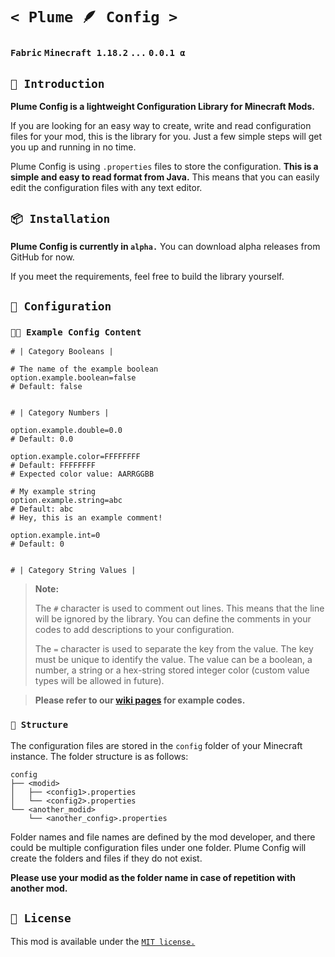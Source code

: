 # `< Plume 🪶 Config >`

### `Fabric` `Minecraft 1.18.2` `...` `0.0.1 α`

## `📖 Introduction`

**Plume Config is a lightweight Configuration Library for Minecraft Mods.**

If you are looking for an easy way to create, write and read configuration files for your mod, this is the library for you. Just a few simple steps will get you up and running in no time.

Plume Config is using `.properties` files to store the configuration. **This is a simple and easy to read format from Java.** This means that you can easily edit the configuration files with any text editor.

## `📦 Installation`

**Plume Config is currently in `alpha.`**
You can download alpha releases from GitHub for now.

If you meet the requirements, feel free to build the library yourself.

## `📝 Configuration`

### `🧑‍💻 Example Config Content`

```properties
# | Category Booleans |

# The name of the example boolean
option.example.boolean=false
# Default: false


# | Category Numbers |

option.example.double=0.0
# Default: 0.0

option.example.color=FFFFFFFF
# Default: FFFFFFFF
# Expected color value: AARRGGBB

# My example string
option.example.string=abc
# Default: abc
# Hey, this is an example comment!

option.example.int=0
# Default: 0


# | Category String Values |
```

> **Note:**
> 
> The `#` character is used to comment out lines. This means that the line will be ignored by the library. You can define the comments in your codes to add descriptions to your configuration.
>
> The `=` character is used to separate the key from the value. The key must be unique to identify the value. The value can be a boolean, a number, a string or a hex-string stored integer color (custom value types will be allowed in future).

> **Please refer to our [wiki pages](wiki/index.md) for example codes.**

### `📁 Structure`

The configuration files are stored in the `config` folder of your Minecraft instance. The folder structure is as follows:

    config
    ├── <modid>
    │   ├── <config1>.properties
    │   └── <config2>.properties
    └── <another_modid>
        └── <another_config>.properties

Folder names and file names are defined by the mod developer, and there could be multiple configuration files under one folder. Plume Config will create the folders and files if they do not exist.

**Please use your modid as the folder name in case of repetition with another mod.**

## `📜 License`

This mod is available under the [`MIT license.`](LICENSE)
